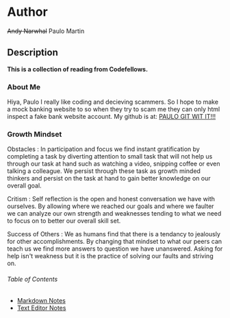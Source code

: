 # Author
~~Andy Narwhal~~ Paulo Martin

## Description
**This is a collection of reading from Codefellows.**


### About Me
Hiya, Paulo I really like coding and decieving scammers. So I hope to make a mock banking website to so when they try to scam me they can only html inspect a fake bank website account.
My github is at: [PAULO GIT WIT IT!!!](https://github.com/PauloMartin90)

### Growth Mindset

Obstacles
: In participation and focus we find instant gratification by completing a task by diverting attention to small
task that will not help us through our task at hand such as watching a video, snipping coffee or even talking
a colleague. We persist through these task as growth minded thinkers and persist on the task at hand to gain
better knowledge on our overall goal.

Critism
: Self reflection is the open and honest conversation we have with ourselves. By allowing where we reached our
goals and where we faulter we can analyze our own strength and weaknesses tending to what we need to focus on
to better our overall skill set.

Success of Others
: We as humans find that there is a tendancy to jealously for other accomplishments. By changing that mindset to
what our peers can teach us we find more answers to question we have unanswered. Asking for help isn't weakness
but it is the practice of solving our faults and striving on.

###### Table of Contents
* [Markdown Notes](markdown.md)
* [Text Editor Notes](text_editor.md)
